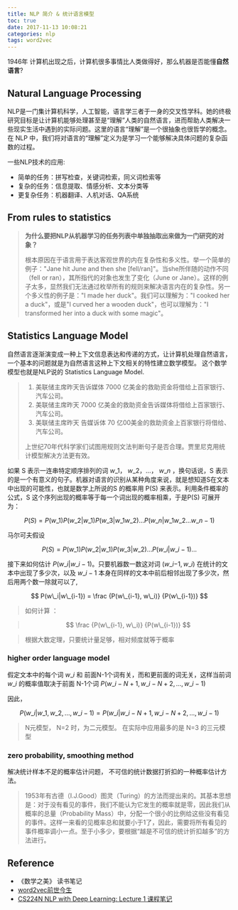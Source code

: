 ```yaml
---
title: NLP 简介 & 统计语言模型
toc: true
date: 2017-11-13 10:08:21
categories: nlp
tags: word2vec
---
```


1946年 计算机出现之后，计算机很多事情比人类做得好，那么机器是否能懂**自然语言**?

<!-- more -->

## Natural Language Processing

NLP是一门集计算机科学，人工智能，语言学三者于一身的交叉性学科。她的终极研究目标是让计算机能够处理甚至是“理解”人类的自然语言，进而帮助人类解决一些现实生活中遇到的实际问题。这里的语言“理解”是一个很抽象也很哲学的概念。在 NLP 中，我们将对语言的“理解”定义为是学习一个能够解决具体问题的复杂函数的过程。

一些NLP技术的应用:

* 简单的任务：拼写检查，关键词检索，同义词检索等
* 复杂的任务：信息提取、情感分析、文本分类等
* 更复杂任务：机器翻译、人机对话、QA系统

## From rules to statistics

> **为什么要把NLP从机器学习的任务列表中单独抽取出来做为一门研究的对象？**
>
> 根本原因在于语言用于表达客观世界的内在复杂性和多义性。举一个简单的例子："Jane hit June and then she [fell/ran]"。当she所伴随的动作不同（fell or ran），其所指代的对象也发生了变化（June or Jane）。这样的例子太多，显然我们无法通过枚举所有的规则来解决语言内在的复杂性。另一个多义性的例子是："I made her duck"。我们可以理解为："I cooked her a duck"，或是"I curved her a wooden duck"，也可以理解为："I transformed her into a duck with some magic"。

## Statistics Language Model

自然语言逐渐演变成一种上下文信息表达和传递的方式，让计算机处理自然语言，一个基本的问题就是为自然语言这种上下文相关的特性建立数学模型。 这个数学模型也就是NLP说的 Statistics Language Model.

> 1. 美联储主席昨天告诉媒体 7000 亿美金的救助资金将借给上百家银行、汽车公司。
> 2. 美联储主席昨天 7000 亿美金的救助资金告诉媒体将借给上百家银行、汽车公司。
> 3. 美联储主席昨天 告媒诉体 70 亿00美金的救助资金上百家银行将借给、汽车公司。
>
> 上世纪70年代科学家们试图用规则文法判断句子是否合理。贾里尼克用统计模型解决方法更有效。

如果 S 表示一连串特定顺序排列的词 $w\_1$， $w\_2$，…， $w\_n$ ，换句话说，S 表示的是一个有意义的句子。机器对语言的识别从某种角度来说，就是想知道S在文本中出现的可能性，也就是数学上所说的S 的概率用 P(S) 来表示。利用条件概率的公式，S 这个序列出现的概率等于每一个词出现的概率相乘，于是P(S) 可展开为：

$$
P(S) = P(w\_1)P(w\_2|w\_1)P(w\_3| w\_1 w\_2)…P(w\_n|w\_1 w\_2…w\_{n-1})
$$

马尔可夫假设

$$
P(S) = P(w\_1)P(w\_2|w\_1)P(w\_3|w\_2)…P(w\_i|w\_{i-1})…
$$

接下来如何估计 $P (w\_i|w\_{i-1})$。只要机器数一数这对词 $(w\_i{-1}, w\_i)$ 在统计的文本中出现了多少次，以及 $w\_{i-1}$ 本身在同样的文本中前后相邻出现了多少次，然后用两个数一除就可以了,

$$
P(w\_i|w\_{i-1}) = \frac {P(w\_{i-1}, w\_i)} {P(w\_{i-1})}
$$

> 如何计算 ： 

> $$
 \frac {P(w\_{i-1}, w\_i)} {P(w\_{i-1})}
$$

> 根据大数定理，只要统计量足够，相对频度就等于概率


### higher order language model

假定文本中的每个词 $w\_i$ 和 前面N-1个词有关，而和更前面的词无关，这样当前词 $w\_i$ 的概率值取决于前面 N-1个词 $P(w\_{i-N+1}, w\_{i-N+2}, ..., w\_{i-1})$

因此，

$$
P(w\_{i}|w\_{1}, w\_{2}, ..., w\_{i-1}) = P(w\_i | w\_{i-N+1}, w\_{i-N+2}, ..., w\_{i-1})
$$

> N元模型， N=2 时，为二元模型。 在实际中应用最多的是 N=3 的三元模型

### zero probability, smoothing method

解决统计样本不足的概率估计问题， 不可信的统计数据打折扣的一种概率估计方法。

> 1953年有古德（I.J.Good）图灵（Turing）的方法而提出来的。其基本思想是：对于没有看见的事件，我们不能认为它发生的概率就是零，因此我们从概率的总量（Probability Mass）中，分配一个很小的比例给这些没有看见的事件。这样一来看的见概率总和就要小于1了，因此，需要将所有看见的事件概率调小一点。至于小多少，要根据“越是不可信的统计折扣越多”的方法进行。


## Reference

- 《数学之美》 读书笔记 
- [word2vec前世今生][3]
- [CS224N NLP with Deep Learning: Lecture 1 课程笔记][4]

[info-1]: /images/nlp/info-1.jpg

[1]: https://www.jiqizhixin.com/articles/2017-08-31-2
[2]: http://blog.codinglabs.org/articles/pca-tutorial.html
[3]: https://whiskytina.github.io/word2vec.html
[4]: https://whiskytina.github.io/14947653164873.html
[5]: http://studyai.site/2016/05/03/数学之美-技术详解(01)/
[6]: http://heshenghuan.github.io/2016/05/13/Good-Turing估计/

